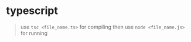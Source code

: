 # typescript

> use `tsc <file_name.ts>` for compiling
> then use `node <file_name.js>` for running
